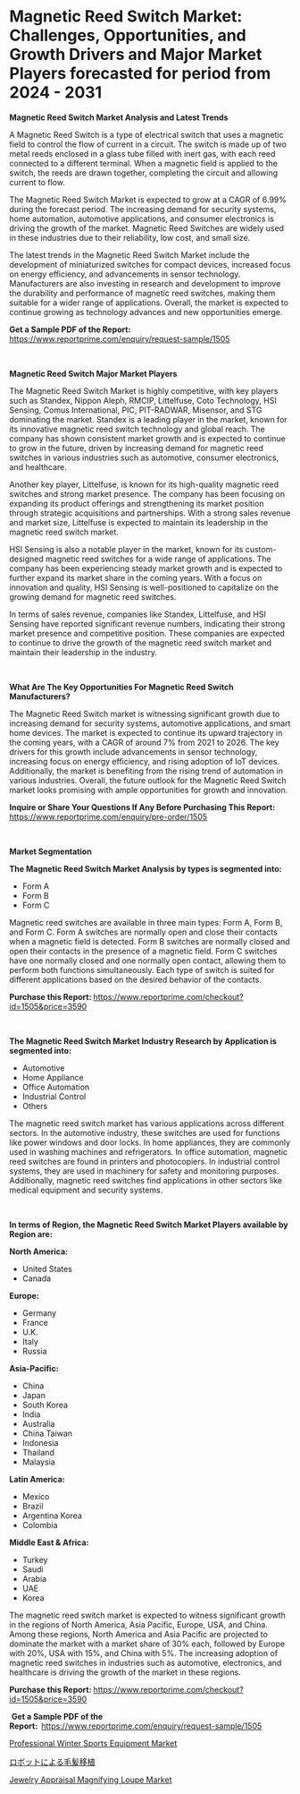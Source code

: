 <p><h1>Magnetic Reed Switch Market: Challenges, Opportunities, and Growth Drivers and Major Market Players forecasted for period from 2024 - 2031</h1></p><p><strong>Magnetic Reed Switch Market Analysis and Latest Trends</strong></p>
<p><p>A Magnetic Reed Switch is a type of electrical switch that uses a magnetic field to control the flow of current in a circuit. The switch is made up of two metal reeds enclosed in a glass tube filled with inert gas, with each reed connected to a different terminal. When a magnetic field is applied to the switch, the reeds are drawn together, completing the circuit and allowing current to flow.</p><p>The Magnetic Reed Switch Market is expected to grow at a CAGR of 6.99% during the forecast period. The increasing demand for security systems, home automation, automotive applications, and consumer electronics is driving the growth of the market. Magnetic Reed Switches are widely used in these industries due to their reliability, low cost, and small size.</p><p>The latest trends in the Magnetic Reed Switch Market include the development of miniaturized switches for compact devices, increased focus on energy efficiency, and advancements in sensor technology. Manufacturers are also investing in research and development to improve the durability and performance of magnetic reed switches, making them suitable for a wider range of applications. Overall, the market is expected to continue growing as technology advances and new opportunities emerge.</p></p>
<p><strong>Get a Sample PDF of the Report:&nbsp;</strong> <a href="https://www.reportprime.com/enquiry/request-sample/1505">https://www.reportprime.com/enquiry/request-sample/1505</a></p>
<p>&nbsp;</p>
<p><strong>Magnetic Reed Switch Major Market Players</strong></p>
<p><p>The Magnetic Reed Switch Market is highly competitive, with key players such as Standex, Nippon Aleph, RMCIP, Littelfuse, Coto Technology, HSI Sensing, Comus International, PIC, PIT-RADWAR, Misensor, and STG dominating the market. Standex is a leading player in the market, known for its innovative magnetic reed switch technology and global reach. The company has shown consistent market growth and is expected to continue to grow in the future, driven by increasing demand for magnetic reed switches in various industries such as automotive, consumer electronics, and healthcare.</p><p>Another key player, Littelfuse, is known for its high-quality magnetic reed switches and strong market presence. The company has been focusing on expanding its product offerings and strengthening its market position through strategic acquisitions and partnerships. With a strong sales revenue and market size, Littelfuse is expected to maintain its leadership in the magnetic reed switch market.</p><p>HSI Sensing is also a notable player in the market, known for its custom-designed magnetic reed switches for a wide range of applications. The company has been experiencing steady market growth and is expected to further expand its market share in the coming years. With a focus on innovation and quality, HSI Sensing is well-positioned to capitalize on the growing demand for magnetic reed switches.</p><p>In terms of sales revenue, companies like Standex, Littelfuse, and HSI Sensing have reported significant revenue numbers, indicating their strong market presence and competitive position. These companies are expected to continue to drive the growth of the magnetic reed switch market and maintain their leadership in the industry.</p></p>
<p>&nbsp;</p>
<p><strong>What Are The Key Opportunities For Magnetic Reed Switch Manufacturers?</strong></p>
<p><p>The Magnetic Reed Switch market is witnessing significant growth due to increasing demand for security systems, automotive applications, and smart home devices. The market is expected to continue its upward trajectory in the coming years, with a CAGR of around 7% from 2021 to 2026. The key drivers for this growth include advancements in sensor technology, increasing focus on energy efficiency, and rising adoption of IoT devices. Additionally, the market is benefiting from the rising trend of automation in various industries. Overall, the future outlook for the Magnetic Reed Switch market looks promising with ample opportunities for growth and innovation.</p></p>
<p><strong>Inquire or Share Your Questions If Any Before Purchasing This Report:</strong> <a href="https://www.reportprime.com/enquiry/pre-order/1505">https://www.reportprime.com/enquiry/pre-order/1505</a></p>
<p>&nbsp;</p>
<p><strong>Market Segmentation</strong></p>
<p><strong>The Magnetic Reed Switch Market Analysis by types is segmented into:</strong></p>
<p><ul><li>Form A</li><li>Form B</li><li>Form C</li></ul></p>
<p><p>Magnetic reed switches are available in three main types: Form A, Form B, and Form C. Form A switches are normally open and close their contacts when a magnetic field is detected. Form B switches are normally closed and open their contacts in the presence of a magnetic field. Form C switches have one normally closed and one normally open contact, allowing them to perform both functions simultaneously. Each type of switch is suited for different applications based on the desired behavior of the contacts.</p></p>
<p><strong>Purchase this Report:&nbsp;</strong><a href="https://www.reportprime.com/checkout?id=1505&price=3590">https://www.reportprime.com/checkout?id=1505&price=3590</a></p>
<p>&nbsp;</p>
<p><strong>The Magnetic Reed Switch Market Industry Research by Application is segmented into:</strong></p>
<p><ul><li>Automotive</li><li>Home Appliance</li><li>Office Automation</li><li>Industrial Control</li><li>Others</li></ul></p>
<p><p>The magnetic reed switch market has various applications across different sectors. In the automotive industry, these switches are used for functions like power windows and door locks. In home appliances, they are commonly used in washing machines and refrigerators. In office automation, magnetic reed switches are found in printers and photocopiers. In industrial control systems, they are used in machinery for safety and monitoring purposes. Additionally, magnetic reed switches find applications in other sectors like medical equipment and security systems.</p></p>
<p>&nbsp;</p>
<p><strong>In terms of Region, the Magnetic Reed Switch Market Players available by Region are:</strong></p>
<p>
    <p> <strong> North America: </strong>
        <ul>
            <li>United States</li>
            <li>Canada</li>
        </ul>
        </p> 
    <p> <strong> Europe: </strong>
        <ul>
            <li>Germany</li>
            <li>France</li>
            <li>U.K.</li>
            <li>Italy</li>
            <li>Russia</li>
        </ul>
        </p> 
    <p> <strong> Asia-Pacific: </strong>
        <ul>
            <li>China</li>
            <li>Japan</li>
            <li>South Korea</li>
            <li>India</li>
            <li>Australia</li>
            <li>China Taiwan</li>
            <li>Indonesia</li>
            <li>Thailand</li>
            <li>Malaysia</li>
        </ul>
        </p> 
    <p> <strong> Latin America: </strong>
        <ul>
            <li>Mexico</li>
            <li>Brazil</li>
            <li>Argentina Korea</li>
            <li>Colombia</li>
        </ul>
        </p> 
    <p> <strong> Middle East & Africa: </strong>
        <ul>
            <li>Turkey</li>
            <li>Saudi</li>
            <li>Arabia</li>
            <li>UAE</li>
            <li>Korea</li>
        </ul>
    </p>
    </p>
<p><p>The magnetic reed switch market is expected to witness significant growth in the regions of North America, Asia Pacific, Europe, USA, and China. Among these regions, North America and Asia Pacific are projected to dominate the market with a market share of 30% each, followed by Europe with 20%, USA with 15%, and China with 5%. The increasing adoption of magnetic reed switches in industries such as automotive, electronics, and healthcare is driving the growth of the market in these regions.</p></p>
<p><strong>Purchase this Report: </strong><a href="https://www.reportprime.com/checkout?id=1505&price=3590">https://www.reportprime.com/checkout?id=1505&price=3590</a></p>
<p>&nbsp;<strong>Get a Sample PDF of the Report:&nbsp;&nbsp;</strong><a href="https://www.reportprime.com/enquiry/request-sample/1505">https://www.reportprime.com/enquiry/request-sample/1505</a></p>
<p><strong></strong></p>
<p><p><a href="https://github.com/FassouRP/Market-Research-Report-List-3/blob/main/professional-winter-sports-equipment-market.md">Professional Winter Sports Equipment Market</a></p><p><a href="https://github.com/xnljig2898992/Market-Research-Report-List-1/blob/main/28916179560.md">ロボットによる毛髪移植</a></p><p><a href="https://github.com/rahu1506/Market-Research-Report-List-3/blob/main/jewelry-appraisal-magnifying-loupe-market.md">Jewelry Appraisal Magnifying Loupe Market</a></p></p>